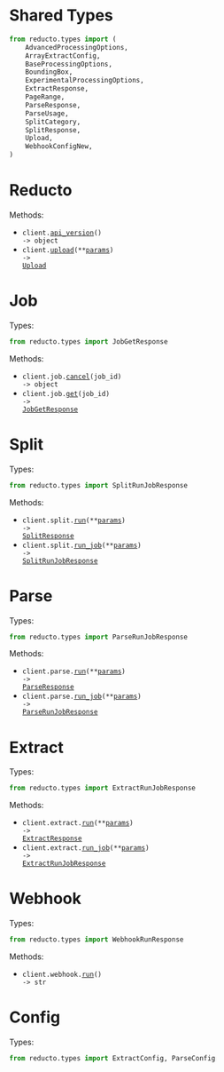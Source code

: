 # Shared Types

```python
from reducto.types import (
    AdvancedProcessingOptions,
    ArrayExtractConfig,
    BaseProcessingOptions,
    BoundingBox,
    ExperimentalProcessingOptions,
    ExtractResponse,
    PageRange,
    ParseResponse,
    ParseUsage,
    SplitCategory,
    SplitResponse,
    Upload,
    WebhookConfigNew,
)
```

# Reducto

Methods:

- <code title="get /version">client.<a href="./src/reducto/_client.py">api_version</a>() -> object</code>
- <code title="post /upload">client.<a href="./src/reducto/_client.py">upload</a>(\*\*<a href="src/reducto/types/client_upload_params.py">params</a>) -> <a href="./src/reducto/types/shared/upload.py">Upload</a></code>

# Job

Types:

```python
from reducto.types import JobGetResponse
```

Methods:

- <code title="post /cancel/{job_id}">client.job.<a href="./src/reducto/resources/job.py">cancel</a>(job_id) -> object</code>
- <code title="get /job/{job_id}">client.job.<a href="./src/reducto/resources/job.py">get</a>(job_id) -> <a href="./src/reducto/types/job_get_response.py">JobGetResponse</a></code>

# Split

Types:

```python
from reducto.types import SplitRunJobResponse
```

Methods:

- <code title="post /split">client.split.<a href="./src/reducto/resources/split.py">run</a>(\*\*<a href="src/reducto/types/split_run_params.py">params</a>) -> <a href="./src/reducto/types/shared/split_response.py">SplitResponse</a></code>
- <code title="post /split_async">client.split.<a href="./src/reducto/resources/split.py">run_job</a>(\*\*<a href="src/reducto/types/split_run_job_params.py">params</a>) -> <a href="./src/reducto/types/split_run_job_response.py">SplitRunJobResponse</a></code>

# Parse

Types:

```python
from reducto.types import ParseRunJobResponse
```

Methods:

- <code title="post /parse">client.parse.<a href="./src/reducto/resources/parse.py">run</a>(\*\*<a href="src/reducto/types/parse_run_params.py">params</a>) -> <a href="./src/reducto/types/shared/parse_response.py">ParseResponse</a></code>
- <code title="post /parse_async">client.parse.<a href="./src/reducto/resources/parse.py">run_job</a>(\*\*<a href="src/reducto/types/parse_run_job_params.py">params</a>) -> <a href="./src/reducto/types/parse_run_job_response.py">ParseRunJobResponse</a></code>

# Extract

Types:

```python
from reducto.types import ExtractRunJobResponse
```

Methods:

- <code title="post /extract">client.extract.<a href="./src/reducto/resources/extract.py">run</a>(\*\*<a href="src/reducto/types/extract_run_params.py">params</a>) -> <a href="./src/reducto/types/shared/extract_response.py">ExtractResponse</a></code>
- <code title="post /extract_async">client.extract.<a href="./src/reducto/resources/extract.py">run_job</a>(\*\*<a href="src/reducto/types/extract_run_job_params.py">params</a>) -> <a href="./src/reducto/types/extract_run_job_response.py">ExtractRunJobResponse</a></code>

# Webhook

Types:

```python
from reducto.types import WebhookRunResponse
```

Methods:

- <code title="post /configure_webhook">client.webhook.<a href="./src/reducto/resources/webhook.py">run</a>() -> str</code>

# Config

Types:

```python
from reducto.types import ExtractConfig, ParseConfig
```
